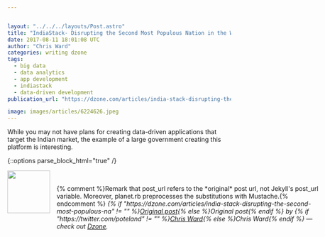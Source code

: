 ```yaml
---


layout: "../../../layouts/Post.astro"
title: "IndiaStack- Disrupting the Second Most Populous Nation in the World"
date: 2017-08-11 18:01:08 UTC
author: "Chris Ward"
categories: writing dzone
tags:
  - big data
  - data analytics
  - app development
  - indiastack
  - data-driven development
publication_url: "https://dzone.com/articles/india-stack-disrupting-the-second-most-populous-na"

image: images/articles/6224626.jpeg
---
```

While you may not have plans for creating data-driven applications that target the Indian market, the example of a large government creating this platform is interesting.


{::options parse_block_html="true" /}
<div class="author">
   <img src="https://www.rss-specifications.com/rss-spec-rss.gif" style="width: 96px; height: 96;">
   <span style="position: absolute; padding: 32px 15px;">{% comment %}Remark that post_url refers to the *original* post url, not Jekyll's post_url variable. Moreover, planet.rb preprocesses the substitutions with Mustache.{% endcomment %}
      <i>{% if "https://dzone.com/articles/india-stack-disrupting-the-second-most-populous-na" != "" %}<a href="https://dzone.com/articles/india-stack-disrupting-the-second-most-populous-na">Original post</a>{% else %}Original post{% endif %} by {% if "https://twitter.com/poteland" != "" %}<a href="https://twitter.com/poteland">Chris Ward</a>{% else %}Chris Ward{% endif %} &mdash; check out <a href="https://dzone.com">Dzone</a>.</i>
  </span>
</div>
